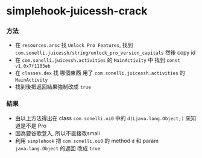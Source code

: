 # simplehook-juicessh-crack

### 方法
- 在 `resources.arsc` 找 `Unlock Pro Features`, 找到 `com.sonelli.juicessh/string/unlock_pro_version_capitals` 然後 copy id
- 在 `com.sonelli.juicessh.activities` 的 `MainActivity` 中 找到 `const v1,0x7f1103eb`
- 在 `classes.dex` 找 哪個東西 用了 `com.sonelli.juicessh.activities` 的 `MainActivity`
- 找到後把返回結果強制改成 `true`

### 結果
- 由以上方法得出在 class `com.sonelli.oi0` 中的 `d(Ljava.lang.Object;)` 來知道是不是 Pro
- 因為要谷歌登入, 所以不直接改smali
- 利用 `simplehook` 把 `com.sonelli.oi0` 的 method `d` 和 param `java.lang.Object` 的返回 改成 `true`
